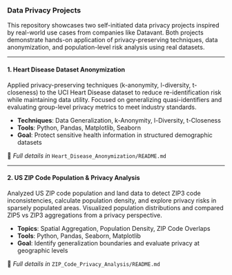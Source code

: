 ### **Data Privacy Projects**

This repository showcases two self-initiated data privacy projects inspired by real-world use cases from companies like Datavant. Both projects demonstrate hands-on application of privacy-preserving techniques, data anonymization, and population-level risk analysis using real datasets.

---

####  **1. Heart Disease Dataset Anonymization**

Applied privacy-preserving techniques (k-anonymity, l-diversity, t-closeness) to the UCI Heart Disease dataset to reduce re-identification risk while maintaining data utility. Focused on generalizing quasi-identifiers and evaluating group-level privacy metrics to meet industry standards.

- **Techniques**: Data Generalization, k-Anonymity, l-Diversity, t-Closeness  
- **Tools**: Python, Pandas, Matplotlib, Seaborn  
- **Goal**: Protect sensitive health information in structured demographic datasets

🔗 *Full details in* `Heart_Disease_Anonymization/README.md`

---

####  **2. US ZIP Code Population & Privacy Analysis**

Analyzed US ZIP code population and land data to detect ZIP3 code inconsistencies, calculate population density, and explore privacy risks in sparsely populated areas. Visualized population distributions and compared ZIP5 vs ZIP3 aggregations from a privacy perspective.

- **Topics**: Spatial Aggregation, Population Density, ZIP Code Overlaps  
- **Tools**: Python, Pandas, Seaborn, Matplotlib  
- **Goal**: Identify generalization boundaries and evaluate privacy at geographic levels

🔗 *Full details in* `ZIP_Code_Privacy_Analysis/README.md`


